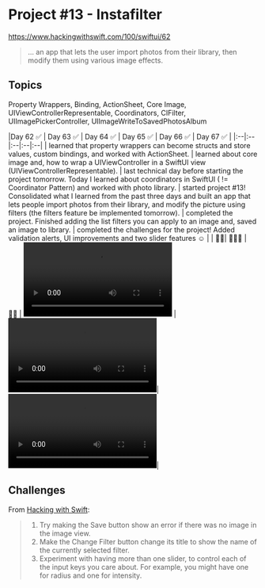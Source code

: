 # Project #13 - Instafilter

https://www.hackingwithswift.com/100/swiftui/62

> ...  an app that lets the user import photos from their library, then modify them using various image effects.

## Topics
Property Wrappers, Binding, ActionSheet, Core Image, UIViewControllerRepresentable, Coordinators, CIFilter, UIImagePickerController, UIImageWriteToSavedPhotosAlbum

|Day 62 :white_check_mark: | Day 63 :white_check_mark: | Day 64 :white_check_mark: | Day 65 :white_check_mark: | Day 66 :white_check_mark: | Day 67 :white_check_mark: |
|:--|:--|:--|:--|:--|
| learned that property wrappers can become structs and store values, custom bindings, and worked with ActionSheet. | learned about core image and, how to wrap a UIViewController in a SwiftUI view (UIViewControllerRepresentable). | last technical day before starting the project tomorrow. Today I learned about coordinators in SwiftUI ( != Coordinator Pattern) and worked with photo library. | started project #13! Consolidated what I learned from the past three days and built an app that lets people import photos from their library, and modify the picture using filters (the filters feature be implemented tomorrow). | completed the project. Finished adding the list filters you can apply to an image and, saved an image to library.  |  completed the challenges for the project! Added validation alerts, UI improvements and two slider features ☺️ |
| 🤰🏽| 👩🏽‍🍼 | 👩‍👦 | ![D65](https://user-images.githubusercontent.com/12801333/124197994-bd903f80-da9d-11eb-80a6-60dd23b0e0eb.mp4) | ![D66](https://user-images.githubusercontent.com/12801333/124340534-d5da8a00-db83-11eb-98e3-496381a84e7e.mp4)|  ![D67](Data/D67.mp4)|

## Challenges

From [Hacking with Swift](https://www.hackingwithswift.com/books/ios-swiftui/instafilter-wrap-up):
>1. Try making the Save button show an error if there was no image in the image view.
>2. Make the Change Filter button change its title to show the name of the currently selected filter.
>3. Experiment with having more than one slider, to control each of the input keys you care about. For example, you might have one for radius and one for intensity.

